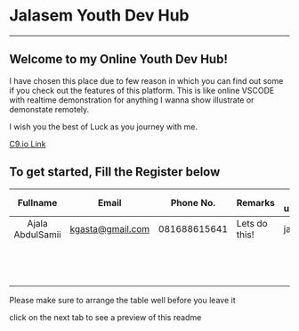 # Jalasem Youth Dev Hub
----------------------

## Welcome to my Online Youth Dev Hub!
I have chosen this place due to few reason in which you can find out some if you check out the features of this platform. This is like online VSCODE with realtime demonstration for anything I wanna show illustrate or demonstate remotely.

I wish you the best of Luck as you journey with me.

[C9.io Link](https://ide.c9.io/jalasem1/jalasem_youth_devhub)

To get started, Fill the Register below
------------------------------

|     Fullname     	    | Email            	| Phone No.    	| Remarks       	| Github username 	| Interest      |
|:----------------:	    |------------------	|--------------	|---------------	|-----------------	| --------------|
| Ajala AbdulSamii  	| kgasta@gmail.com 	| 081688615641 	| Lets do this! 	| jalasem         	| FullStack     |
|                  	    |                  	|              	|               	|                 	|               |
|                  	    |                  	|              	|               	|                 	|               |
|                  	    |                  	|              	|               	|                 	|               |
|                  	    |                  	|              	|               	|                 	|               |
|                  	    |                  	|              	|               	|                 	|               |
|                  	    |                  	|              	|               	|                 	|               |
|                  	    |                  	|              	|               	|                 	|               |
|                  	    |                  	|              	|               	|                 	|               |
|                  	    |                  	|              	|               	|                 	|               |
|                  	    |                  	|              	|               	|                 	|               |
|                  	    |                  	|              	|               	|                 	|               |
|                  	    |                  	|              	|               	|                 	|               |
|                  	    |                  	|              	|               	|                 	|               |

Please make sure to arrange the table well before you leave it

click on the next tab to see a preview of this readme